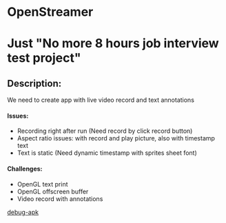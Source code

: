 # OpenStreamer

# Just "No more 8 hours job interview test project"

## Description:
  We need to create app with live video record and text annotations

#### Issues:
  - Recording right after run (Need record by click record button)
  - Aspect ratio issues: with record and play picture, also with timestamp text
  - Text is static (Need dynamic timestamp with sprites sheet font)
  
#### Challenges:
  - OpenGL text print
  - OpenGL offscreen buffer
  - Video record with annotations

  [debug-apk](https://www.dropbox.com/s/whx0wboqhf7iuk8/app-debug.apk?dl=0)
  
  
  
